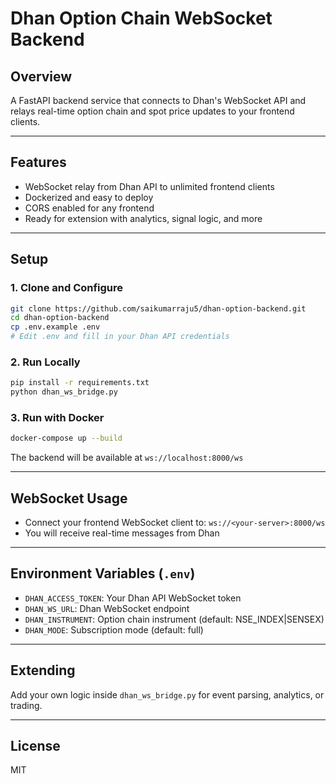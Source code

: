 # Dhan Option Chain WebSocket Backend

## Overview

A FastAPI backend service that connects to Dhan's WebSocket API and relays real-time option chain and spot price updates to your frontend clients.

---

## Features

- WebSocket relay from Dhan API to unlimited frontend clients
- Dockerized and easy to deploy
- CORS enabled for any frontend
- Ready for extension with analytics, signal logic, and more

---

## Setup

### 1. Clone and Configure

```bash
git clone https://github.com/saikumarraju5/dhan-option-backend.git
cd dhan-option-backend
cp .env.example .env
# Edit .env and fill in your Dhan API credentials
```

### 2. Run Locally

```bash
pip install -r requirements.txt
python dhan_ws_bridge.py
```

### 3. Run with Docker

```bash
docker-compose up --build
```

The backend will be available at `ws://localhost:8000/ws`

---

## WebSocket Usage

- Connect your frontend WebSocket client to: `ws://<your-server>:8000/ws`
- You will receive real-time messages from Dhan

---

## Environment Variables (`.env`)

- `DHAN_ACCESS_TOKEN`: Your Dhan API WebSocket token
- `DHAN_WS_URL`: Dhan WebSocket endpoint
- `DHAN_INSTRUMENT`: Option chain instrument (default: NSE_INDEX|SENSEX)
- `DHAN_MODE`: Subscription mode (default: full)

---

## Extending

Add your own logic inside `dhan_ws_bridge.py` for event parsing, analytics, or trading.

---

## License

MIT